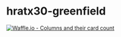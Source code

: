 # hratx30-greenfield
[![Waffle.io - Columns and their card count](https://badge.waffle.io/80a914d46b5bfb2b1f52e16fd9c246f0fb12991aecefdc4cb1c430a9f5128487.svg?columns=all)](https://waffle.io/cgoss95/hratx30-greenfield)
